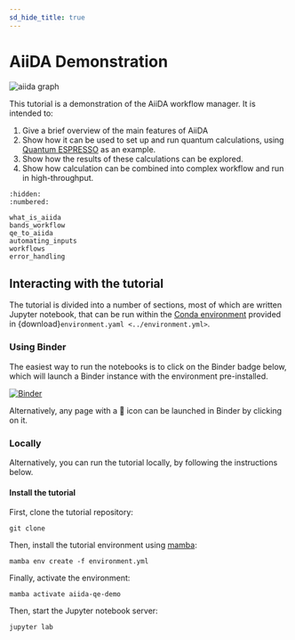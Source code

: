 ```yaml
---
sd_hide_title: true
---
```


# AiiDA Demonstration

![aiida graph](_static/aiida/common_workflow_calculator_plus_sponsors.png)

This tutorial is a demonstration of the AiiDA workflow manager.
It is intended to:

1. Give a brief overview of the main features of AiiDA
2. Show how it can be used to set up and run quantum calculations, using [Quantum ESPRESSO](https://www.quantum-espresso.org/) as an example.
3. Show how the results of these calculations can be explored.
4. Show how calculation can be combined into complex workflow and run in high-throughput.

```{toctree}
:hidden:
:numbered:

what_is_aiida
bands_workflow
qe_to_aiida
automating_inputs
workflows
error_handling
```

## Interacting with the tutorial

The tutorial is divided into a number of sections, most of which are written Jupyter notebook, that can be run within the [Conda environment](https://docs.conda.io/projects/conda/en/latest/user-guide/tasks/manage-environments.html) provided in {download}`environment.yaml <../environment.yml>`.

### Using Binder

The easiest way to run the notebooks is to click on the Binder badge below, which will launch a Binder instance with the environment pre-installed.

[![Binder](https://mybinder.org/badge_logo.svg)](https://mybinder.org/v2/gh/chrisjsewell/aiida-qe-demo/main?labpath=tutorial%2Fintro.ipynb)

Alternatively, any page with a 🚀 icon can be launched in Binder by clicking on it.

### Locally

Alternatively, you can run the tutorial locally, by following the instructions below.

#### Install the tutorial

First, clone the tutorial repository:

    git clone

Then, install the tutorial environment using [mamba](https://mamba.readthedocs.io):

    mamba env create -f environment.yml

Finally, activate the environment:

    mamba activate aiida-qe-demo

Then, start the Jupyter notebook server:

    jupyter lab
